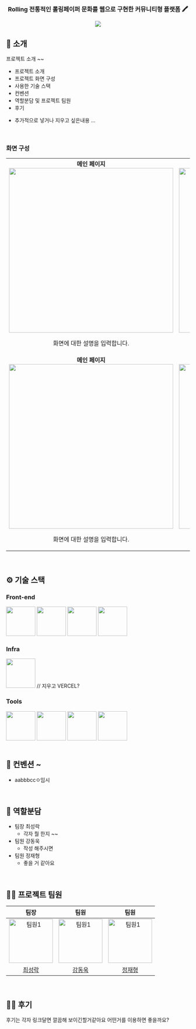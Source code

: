

<div align="center">

<!-- logo -->


### Rolling 전통적인 롤링페이퍼 문화를 웹으로 구현한 커뮤니티형 플랫폼 🖍️

[<img src="https://img.shields.io/badge/프로젝트 기간-2024.12.10~2024.12.27-fab2ac?style=flat&logo=&logoColor=white" />]()

</div> 

## 📝 소개

프로젝트 소개 ~~


- 프로젝트 소개
- 프로젝트 화면 구성
- 사용한 기술 스택
- 컨벤션
- 역할분담 및 프로젝트 팀원
- 후기

+ 추가적으로 넣거나 지우고 싶은내용 ... 

<br />

### 화면 구성
<table>
  <tr>
    <td align="center">
      <strong>메인 페이지</strong><br/>
      <img src="https://user-images.githubusercontent.com/80824750/208456048-acbf44a8-cd71-4132-b35a-500047adbe1c.gif" width="450"/>
      <p>화면에 대한 설명을 입력합니다.</p>
    </td>
    <td align="center">
      <strong>메인 페이지</strong><br/>
      <img src="https://user-images.githubusercontent.com/80824750/208456048-acbf44a8-cd71-4132-b35a-500047adbe1c.gif" width="450"/>
      <p>화면에 대한 설명을 입력합니다.</p>
    </td>
   
  </tr>
  <tr>
    <td align="center">
      <strong>메인 페이지</strong><br/>
      <img src="https://user-images.githubusercontent.com/80824750/208456048-acbf44a8-cd71-4132-b35a-500047adbe1c.gif" width="450"/>
      <p>화면에 대한 설명을 입력합니다.</p>
    </td>
    <td align="center">
      <strong>메인 페이지</strong><br/>
      <img src="https://user-images.githubusercontent.com/80824750/208456048-acbf44a8-cd71-4132-b35a-500047adbe1c.gif" width="450"/>
      <p>화면에 대한 설명을 입력합니다.</p>
    </td>
  </tr>
</table>

<br />

## ⚙ 기술 스택

### Front-end
<div>
<img src="https://github.com/yewon-Noh/readme-template/blob/main/skills/JavaScript.png?raw=true" width="80">
<img src="https://github.com/yewon-Noh/readme-template/blob/main/skills/React.png?raw=true" width="80">
<img src="https://github.com/yewon-Noh/readme-template/blob/main/skills/HTMLCSS.png?raw=true" width="80">
<img src="https://github.com/yewon-Noh/readme-template/blob/main/skills/StyledComponents.png?raw=true" width="80">

 
</div>

### Infra
<div>
<img src="https://github.com/yewon-Noh/readme-template/blob/main/skills/AWSEC2.png?raw=true" width="80">
// 지우고 VERCEL? 
</div>

### Tools
<div>
<img src="https://github.com/yewon-Noh/readme-template/blob/main/skills/Github.png?raw=true" width="80">
<img src="https://github.com/yewon-Noh/readme-template/blob/main/skills/Notion.png?raw=true" width="80">
<img src="https://github.com/yewon-Noh/readme-template/blob/main/skills/Discord.png?raw=true" width="80">
<img src="https://github.com/yewon-Noh/readme-template/blob/main/skills/Figma.png?raw=true" width="80">
</div>

<br />

## 🤔 컨벤션 ~ 
- aabbbccㅇ임시


<br />

## 🤔 역할분담
- 팀장 최성락
    - 각자 뭘 한지 ~~
- 팀원 강동욱
    - 작성 해주시면
- 팀원 정재형
    - 좋을 거 같아요 



<br />

## 💁‍♂️ 프로젝트 팀원
|팀장|팀원|팀원|
|:---:|:---:|:---:|
| <img src="https://github.com/rak517.png" alt="팀원1" style="width: 120px; height: 120px;"/> | <img src="https://github.com/ko777y.png" alt="팀원1" style="width: 120px; height: 120px;"/> |<img src="https://github.com/jaehyeongjung.png" alt="팀원1" style="width: 120px; height: 120px;"/> |
|[최성락](https://github.com/rak517)|[강동욱](https://github.com/ko777y)|[정재형](https://github.com/jaehyeongjung)|

<br />

## 💁‍♂️ 후기 


후기는 각자 링크달면 깔끔해 보이긴할거같아요 
어떤거를 이용하면 좋을까요? 

